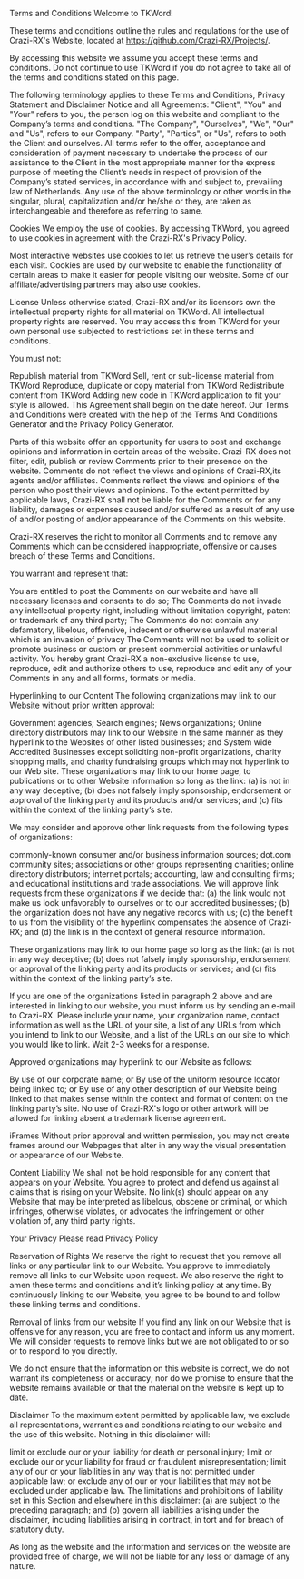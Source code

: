 Terms and Conditions Welcome to TKWord!

These terms and conditions outline the rules and regulations for the use of Crazi-RX's Website, located at https://github.com/Crazi-RX/Projects/.

By accessing this website we assume you accept these terms and conditions. Do not continue to use TKWord if you do not agree to take all of the terms and conditions stated on this page.

The following terminology applies to these Terms and Conditions, Privacy Statement and Disclaimer Notice and all Agreements: "Client", "You" and "Your" refers to you, the person log on this website and compliant to the Company’s terms and conditions. "The Company", "Ourselves", "We", "Our" and "Us", refers to our Company. "Party", "Parties", or "Us", refers to both the Client and ourselves. All terms refer to the offer, acceptance and consideration of payment necessary to undertake the process of our assistance to the Client in the most appropriate manner for the express purpose of meeting the Client’s needs in respect of provision of the Company’s stated services, in accordance with and subject to, prevailing law of Netherlands. Any use of the above terminology or other words in the singular, plural, capitalization and/or he/she or they, are taken as interchangeable and therefore as referring to same.

Cookies We employ the use of cookies. By accessing TKWord, you agreed to use cookies in agreement with the Crazi-RX's Privacy Policy.

Most interactive websites use cookies to let us retrieve the user’s details for each visit. Cookies are used by our website to enable the functionality of certain areas to make it easier for people visiting our website. Some of our affiliate/advertising partners may also use cookies.

License Unless otherwise stated, Crazi-RX and/or its licensors own the intellectual property rights for all material on TKWord. All intellectual property rights are reserved. You may access this from TKWord for your own personal use subjected to restrictions set in these terms and conditions.

You must not:

Republish material from TKWord Sell, rent or sub-license material from TKWord Reproduce, duplicate or copy material from TKWord Redistribute content from TKWord Adding new code in TKWord application to fit your style is allowed. This Agreement shall begin on the date hereof. Our Terms and Conditions were created with the help of the Terms And Conditions Generator and the Privacy Policy Generator.

Parts of this website offer an opportunity for users to post and exchange opinions and information in certain areas of the website. Crazi-RX does not filter, edit, publish or review Comments prior to their presence on the website. Comments do not reflect the views and opinions of Crazi-RX,its agents and/or affiliates. Comments reflect the views and opinions of the person who post their views and opinions. To the extent permitted by applicable laws, Crazi-RX shall not be liable for the Comments or for any liability, damages or expenses caused and/or suffered as a result of any use of and/or posting of and/or appearance of the Comments on this website.

Crazi-RX reserves the right to monitor all Comments and to remove any Comments which can be considered inappropriate, offensive or causes breach of these Terms and Conditions.

You warrant and represent that:

You are entitled to post the Comments on our website and have all necessary licenses and consents to do so; The Comments do not invade any intellectual property right, including without limitation copyright, patent or trademark of any third party; The Comments do not contain any defamatory, libelous, offensive, indecent or otherwise unlawful material which is an invasion of privacy The Comments will not be used to solicit or promote business or custom or present commercial activities or unlawful activity. You hereby grant Crazi-RX a non-exclusive license to use, reproduce, edit and authorize others to use, reproduce and edit any of your Comments in any and all forms, formats or media.

Hyperlinking to our Content The following organizations may link to our Website without prior written approval:

Government agencies; Search engines; News organizations; Online directory distributors may link to our Website in the same manner as they hyperlink to the Websites of other listed businesses; and System wide Accredited Businesses except soliciting non-profit organizations, charity shopping malls, and charity fundraising groups which may not hyperlink to our Web site. These organizations may link to our home page, to publications or to other Website information so long as the link: (a) is not in any way deceptive; (b) does not falsely imply sponsorship, endorsement or approval of the linking party and its products and/or services; and (c) fits within the context of the linking party’s site.

We may consider and approve other link requests from the following types of organizations:

commonly-known consumer and/or business information sources; dot.com community sites; associations or other groups representing charities; online directory distributors; internet portals; accounting, law and consulting firms; and educational institutions and trade associations. We will approve link requests from these organizations if we decide that: (a) the link would not make us look unfavorably to ourselves or to our accredited businesses; (b) the organization does not have any negative records with us; (c) the benefit to us from the visibility of the hyperlink compensates the absence of Crazi-RX; and (d) the link is in the context of general resource information.

These organizations may link to our home page so long as the link: (a) is not in any way deceptive; (b) does not falsely imply sponsorship, endorsement or approval of the linking party and its products or services; and (c) fits within the context of the linking party’s site.

If you are one of the organizations listed in paragraph 2 above and are interested in linking to our website, you must inform us by sending an e-mail to Crazi-RX. Please include your name, your organization name, contact information as well as the URL of your site, a list of any URLs from which you intend to link to our Website, and a list of the URLs on our site to which you would like to link. Wait 2-3 weeks for a response.

Approved organizations may hyperlink to our Website as follows:

By use of our corporate name; or By use of the uniform resource locator being linked to; or By use of any other description of our Website being linked to that makes sense within the context and format of content on the linking party’s site. No use of Crazi-RX's logo or other artwork will be allowed for linking absent a trademark license agreement.

iFrames Without prior approval and written permission, you may not create frames around our Webpages that alter in any way the visual presentation or appearance of our Website.

Content Liability We shall not be hold responsible for any content that appears on your Website. You agree to protect and defend us against all claims that is rising on your Website. No link(s) should appear on any Website that may be interpreted as libelous, obscene or criminal, or which infringes, otherwise violates, or advocates the infringement or other violation of, any third party rights.

Your Privacy Please read Privacy Policy

Reservation of Rights We reserve the right to request that you remove all links or any particular link to our Website. You approve to immediately remove all links to our Website upon request. We also reserve the right to amen these terms and conditions and it’s linking policy at any time. By continuously linking to our Website, you agree to be bound to and follow these linking terms and conditions.

Removal of links from our website If you find any link on our Website that is offensive for any reason, you are free to contact and inform us any moment. We will consider requests to remove links but we are not obligated to or so or to respond to you directly.

We do not ensure that the information on this website is correct, we do not warrant its completeness or accuracy; nor do we promise to ensure that the website remains available or that the material on the website is kept up to date.

Disclaimer To the maximum extent permitted by applicable law, we exclude all representations, warranties and conditions relating to our website and the use of this website. Nothing in this disclaimer will:

limit or exclude our or your liability for death or personal injury; limit or exclude our or your liability for fraud or fraudulent misrepresentation; limit any of our or your liabilities in any way that is not permitted under applicable law; or exclude any of our or your liabilities that may not be excluded under applicable law. The limitations and prohibitions of liability set in this Section and elsewhere in this disclaimer: (a) are subject to the preceding paragraph; and (b) govern all liabilities arising under the disclaimer, including liabilities arising in contract, in tort and for breach of statutory duty.

As long as the website and the information and services on the website are provided free of charge, we will not be liable for any loss or damage of any nature.
